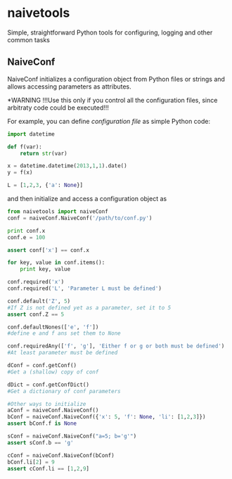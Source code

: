 naivetools
==========

Simple, straightforward Python tools for configuring, logging and other common tasks


NaiveConf
---------

NaiveConf initializes a configuration object from Python files or strings
and allows accessing parameters as attributes.

*WARNING !!!Use this only if you control all the configuration files,
since arbitraty code could be executed!!!

For example, you can define _configuration file_ as simple Python code:

```python
import datetime

def f(var):
    return str(var)

x = datetime.datetime(2013,1,1).date()
y = f(x)

L = [1,2,3, {'a': None}]
```

and then initialize and access a configuration object as

```python
from naivetools import naiveConf
conf = naiveConf.NaiveConf('/path/to/conf.py')

print conf.x
conf.e = 100

assert conf['x'] == conf.x

for key, value in conf.items():
    print key, value

conf.required('x')
conf.required('L', 'Parameter L must be defined')

conf.default('Z', 5)
#If Z is not defined yet as a parameter, set it to 5
assert conf.Z == 5

conf.defaultNones(['e', 'f'])
#define e and f ans set them to None

conf.requiredAny(['f', 'g'], 'Either f or g or both must be defined')
#At least parameter must be defined

dConf = conf.getConf()
#Get a (shallow) copy of conf

dDict = conf.getConfDict()
#Get a dictionary of conf parameters

#Other ways to initialize
aConf = naiveConf.NaiveConf()
bConf = naiveConf.NaiveConf({'x': 5, 'f': None, 'li': [1,2,3]})
assert bConf.f is None

sConf = naiveConf.NaiveConf("a=5; b='g'")
assert sConf.b == 'g'

cConf = naiveConf.NaiveConf(bConf)
bConf.li[2] = 9
assert cConf.li == [1,2,9]
```